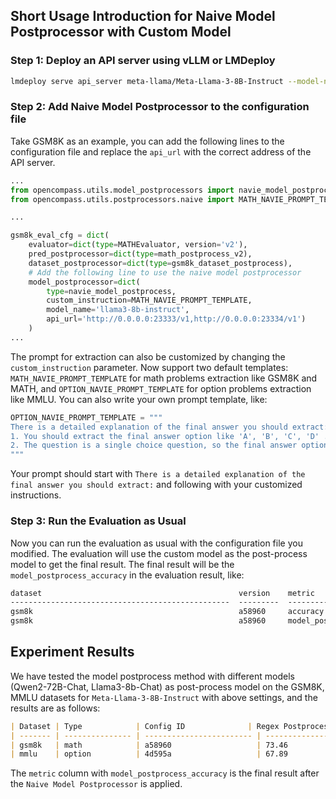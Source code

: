 ## Short Usage Introduction for Naive Model Postprocessor with Custom Model

<!-- Now OC can use  -->

### Step 1: Deploy an API server using vLLM or LMDeploy

```bash
lmdeploy serve api_server meta-llama/Meta-Llama-3-8B-Instruct --model-name llama3-8b-instruct  --server-port 23333 --backend turbomind --tp 1
```

### Step 2: Add Naive Model Postprocessor to the configuration file

Take GSM8K as an example, you can add the following lines to the configuration file and replace the `api_url` with the correct address of the API server.

```python
...
from opencompass.utils.model_postprocessors import navie_model_postprocess
from opencompass.utils.postprocessors.naive import MATH_NAVIE_PROMPT_TEMPLATE

...

gsm8k_eval_cfg = dict(
    evaluator=dict(type=MATHEvaluator, version='v2'),
    pred_postprocessor=dict(type=math_postprocess_v2),
    dataset_postprocessor=dict(type=gsm8k_dataset_postprocess),
    # Add the following line to use the naive model postprocessor
    model_postprocessor=dict(
        type=navie_model_postprocess,
        custom_instruction=MATH_NAVIE_PROMPT_TEMPLATE,
        model_name='llama3-8b-instruct',
        api_url='http://0.0.0.0:23333/v1,http://0.0.0.0:23334/v1')
    )
...

```

The prompt for extraction can also be customized by changing the `custom_instruction` parameter. Now support two default templates: `MATH_NAVIE_PROMPT_TEMPLATE` for math problems extraction like GSM8K and MATH, and `OPTION_NAVIE_PROMPT_TEMPLATE` for option problems extraction like MMLU. You can also write your own prompt template, like:

```python
OPTION_NAVIE_PROMPT_TEMPLATE = """
There is a detailed explanation of the final answer you should extract:
1. You should extract the final answer option like 'A', 'B', 'C', 'D' ... from the given output sentences.
2. The question is a single choice question, so the final answer option should be one of the options, not a combination of options.
"""
```

Your prompt should start with `There is a detailed explanation of the final answer you should extract:` and following with your customized instructions.

### Step 3: Run the Evaluation as Usual

Now you can run the evaluation as usual with the configuration file you modified. The evaluation will use the custom model as the post-process model to get the final result. The final result will be the `model_postprocess_accuracy` in the evaluation result, like:

```Markdown
dataset                                            version    metric                      mode      llama-3-8b-instruct-turbomind
-------------------------------------------------  ---------  --------------------------  ------  -------------------------------
gsm8k                                              a58960     accuracy                    gen                               73.46
gsm8k                                              a58960     model_postprocess_accuracy  gen                               78.77
```

## Experiment Results

We have tested the model postprocess method with different models (Qwen2-72B-Chat, Llama3-8b-Chat) as post-process model on the GSM8K, MMLU datasets for `Meta-Llama-3-8B-Instruct` with above settings, and the results are as follows:

```Markdown
| Dataset | Type            | Config ID              | Regex Postprocess Score | Model Postprocess Score (Llama3-8b-Instruct) | Model Postprocess Score (Qwen2-72B-Chat) |
| ------- | --------------- | ------------------------ | ----------------------- | ----------------------- |----------------------- |
| gsm8k   | math            | a58960                   | 73.46               | 79.08                  | 78.77                   |
| mmlu    | option          | 4d595a                   | 67.89               | 65.26                  | 67.94                  |
```

The `metric` column with `model_postprocess_accuracy` is the final result after the `Naive Model Postprocessor` is applied.
